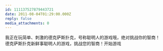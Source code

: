 ```yaml
---
id: 111137527879443721
date: 2011-08-04T01:29:00.000Z
reply: false
media_attachments: 0
---
```


我正在玩简单、刺激的德克萨斯扑克，号称聪明人的游戏哦，绝对挑战你的智商！ 德克萨斯扑克新鲜事聪明人的游戏，挑战您的智商！开始游戏 ​​​​

